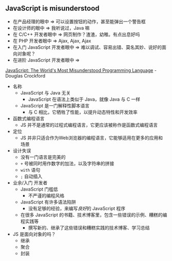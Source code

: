 
## JavaScript is misunderstood

+ 在产品经理的眼中 => 可以设置按钮的动作，甚至能弹出一个警告框
+ 在设计师的眼中 => 我听说过，Java 嘛
+ 在 C/C++ 开发者眼中 => 网页制作？渣渣，幼稚。有点出息好吗
+ 在 PHP 开发者眼中 => Ajax, Ajax, Ajax
+ 在入门 JavaScript 开发者眼中 => 难以调试、容易出错、莫名其妙、说好的面向对象呢？
+ 在进阶 JavaScript 开发者眼中 => 

[JavaScript: The World's Most Misunderstood Programming Language][misunderstood] - Douglas Crockford

+ 名称
	+ JavaScript 与 Java 无关
		+ JavaScript 在语法上类似于 Java，就像 Java 与 C 一样
	+ JavaScript 是一门解释性脚本语言
		+ 与 C 相比，它牺牲了性能，以提升动态特性和开发效率
+ 函数式编程语言
	+ JS 并不是通常的过程式编程语言，它更应该被称作是函数式编程语言
+ 定位
	+ JS 并非只适合作为Web浏览器的编程语言，它能够适用在更多的应用和场景
+ 设计失误
	+ 没有一门语言是完美的
	+ `+` 号被同时用作数字的加法，以及字符串的拼接
	+ `with` 语句
	+ `;` 自动插入
+ 业余/入门 开发者
	+ JavaScript 门槛低
		+ 不严谨的编程风格
	+ JavaScript 有许多语法陷阱
		+ 没有足够的经验，来编写*良好*的 JavaScript 程序
	+ 在很多 JavaScript 的书籍、技术博客里，包含一些错误的示例、糟糕的编程实践等
		+ 撰写新的、继承了这些错误和糟糕实践的技术博客、学习总结
+ JS 是面向对象的吗？
	+ 继承
	+ 聚合
	+ 封装

[misunderstood]: http://www.crockford.com/javascript/javascript.html
